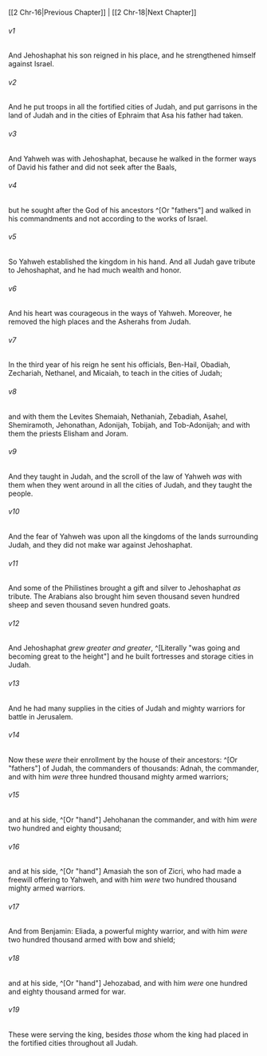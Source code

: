 ﻿---
aliases:
  - 2 Chronicles 17
---

[[2 Chr-16|Previous Chapter]] | [[2 Chr-18|Next Chapter]]

###### v1
And Jehoshaphat his son reigned in his place, and he strengthened himself against Israel.

###### v2
And he put troops in all the fortified cities of Judah, and put garrisons in the land of Judah and in the cities of Ephraim that Asa his father had taken.

###### v3
And Yahweh was with Jehoshaphat, because he walked in the former ways of David his father and did not seek after the Baals,

###### v4
but he sought after the God of his ancestors ^[Or "fathers"] and walked in his commandments and not according to the works of Israel.

###### v5
So Yahweh established the kingdom in his hand. And all Judah gave tribute to Jehoshaphat, and he had much wealth and honor.

###### v6
And his heart was courageous in the ways of Yahweh. Moreover, he removed the high places and the Asherahs from Judah.

###### v7
In the third year of his reign he sent his officials, Ben-Hail, Obadiah, Zechariah, Nethanel, and Micaiah, to teach in the cities of Judah;

###### v8
and with them the Levites Shemaiah, Nethaniah, Zebadiah, Asahel, Shemiramoth, Jehonathan, Adonijah, Tobijah, and Tob-Adonijah; and with them the priests Elisham and Joram.

###### v9
And they taught in Judah, and the scroll of the law of Yahweh _was_ with them when they went around in all the cities of Judah, and they taught the people.

###### v10
And the fear of Yahweh was upon all the kingdoms of the lands surrounding Judah, and they did not make war against Jehoshaphat.

###### v11
And some of the Philistines brought a gift and silver to Jehoshaphat _as_ tribute. The Arabians also brought him seven thousand seven hundred sheep and seven thousand seven hundred goats.

###### v12
And Jehoshaphat _grew greater and greater_, ^[Literally "was going and becoming great to the height"] and he built fortresses and storage cities in Judah.

###### v13
And he had many supplies in the cities of Judah and mighty warriors for battle in Jerusalem.

###### v14
Now these _were_ their enrollment by the house of their ancestors: ^[Or "fathers"] of Judah, the commanders of thousands: Adnah, the commander, and with him _were_ three hundred thousand mighty armed warriors;

###### v15
and at his side, ^[Or "hand"] Jehohanan the commander, and with him _were_ two hundred and eighty thousand;

###### v16
and at his side, ^[Or "hand"] Amasiah the son of Zicri, who had made a freewill offering to Yahweh, and with him _were_ two hundred thousand mighty armed warriors.

###### v17
And from Benjamin: Eliada, a powerful mighty warrior, and with him _were_ two hundred thousand armed with bow and shield;

###### v18
and at his side, ^[Or "hand"] Jehozabad, and with him _were_ one hundred and eighty thousand armed for war.

###### v19
These were serving the king, besides _those_ whom the king had placed in the fortified cities throughout all Judah.